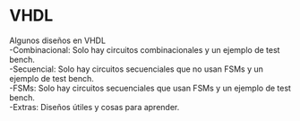 # VHDL
Algunos diseños en VHDL   
-Combinacional: Solo hay circuitos combinacionales y un ejemplo de test bench.   
-Secuencial: Solo hay circuitos secuenciales que no usan FSMs y un ejemplo de test bench.   
-FSMs: Solo hay circuitos secuenciales que usan FSMs y un ejemplo de test bench.   
-Extras: Diseños útiles y cosas para aprender.
